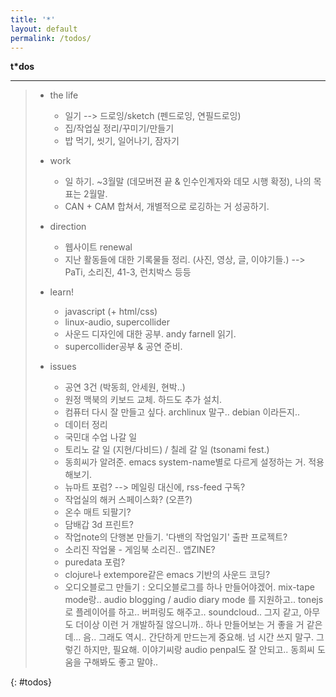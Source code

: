 ```yaml
---
title: '*'
layout: default
permalink: /todos/
---
```


**t\*dos**

---

> * the life
>
>   * 일기 --> 드로잉/sketch (펜드로잉, 연필드로잉)
>   * 집/작업실 정리/꾸미기/만들기
>   * 밥 먹기, 씻기, 일어나기, 잠자기
>
> * work
>
>   * 일 하기. ~3월말 (데모버젼 끝 & 인수인계자와 데모 시행 확정), 나의 목표는 2월말.
>   * CAN + CAM 합쳐서, 개별적으로 로깅하는 거 성공하기.
>
> * direction
>
>   * 웹사이트 renewal
>   * 지난 활동들에 대한 기록물들 정리. (사진, 영상, 글, 이야기들.) --> PaTi, 소리진, 41-3, 런치박스 등등
>
> * learn!
>
>   * javascript (+ html/css)
>   * linux-audio, supercollider
>   * 사운드 디자인에 대한 공부. andy farnell 읽기.
>   * supercollider공부 & 공연 준비.
>
> * issues
>
>   * 공연 3건 (박동희, 안세원, 현박..)
>   * 원정 맥북의 키보드 교체. 하드도 추가 설치.
>   * 컴퓨터 다시 잘 만들고 싶다. archlinux 말구.. debian 이라든지..
>   * 데이터 정리
>   * 국민대 수업 나갈 일
>   * 토리노 갈 일 (지현/다비드) / 칠레 갈 일 (tsonami fest.)
>   * 동희씨가 알려준. emacs system-name별로 다르게 설정하는 거. 적용해보기.
>   * 뉴마트 포럼? --> 메일링 대신에, rss-feed 구독?
>   * 작업실의 해커 스페이스화? (오픈?)
>   * 온수 매트 되팔기?
>   * 담배갑 3d 프린트?
>   * 작업note의 단행본 만들기. '다밴의 작업일기' 출판 프로젝트?
>   * 소리진 작업물 - 게임북 소리진.. 앱ZINE?
>   * puredata 포럼?
>   * clojure나 extempore같은 emacs 기반의 사운드 코딩?
>   * 오디오블로그 만들기 : 오디오블로그를 하나 만들어야겠어. mix-tape mode랑.. audio blogging / audio diary mode 를 지원하고.. tonejs 로 플레이어를 하고.. 버퍼링도 해주고.. soundcloud.. 그지 같고, 아무도 더이상 이런 거 개발하질 않으니까.. 하나 만들어보는 거 좋을 거 같은데... 음.. 그래도 역시.. 간단하게 만드는게 중요해. 넘 시간 쓰지 말구. 그렇긴 하지만, 필요해. 이야기씨랑 audio penpal도 잘 안되고.. 동희씨 도움을 구해봐도 좋고 말야..
>
{: #todos}

<style>
#todos ul li {
    margin-left: 20px;
}
#todos ul li ul li {
    margin-left: 40px;
}
</style>









